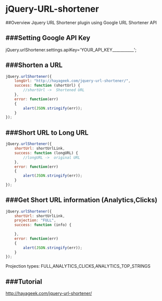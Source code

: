 jQuery-URL-shortener
====================

##Overview
Jquery URL Shortener plugin using Google URL Shortener API


###Setting Google API Key
---
jQuery.urlShortener.settings.apiKey='YOUR_API_KEY___________';


###Shorten a URL
---
````javascript
jQuery.urlShortener({
    longUrl: "http://hayageek.com/jquery-url-shortener/",
    success: function (shortUrl) {
        //shortUrl ->  Shortened URL
    },
    error: function(err)
    {
    	alert(JSON.stringify(err));
    }
});
````

###Short URL to Long URL
---
````javascript
jQuery.urlShortener({
    shortUrl: shortUrlLink,
    success: function (longURL) {
		//longURL ->  original URL
    },
    error: function(err)
    {
    	alert(JSON.stringify(err));    
    }
});
````

###Get Short URL information (Analytics,Clicks)
---
````javascript
jQuery.urlShortener({
    shortUrl: shortUrlLink,
    projection: "FULL",
    success: function (info) {
    
    },
    error: function(err)
    {
    	alert(JSON.stringify(err));    	
    }
});	
````
Projection types: FULL,ANALYTICS_CLICKS,ANALYTICS_TOP_STRINGS


###Tutorial
---
http://hayageek.com/jquery-url-shortener/
